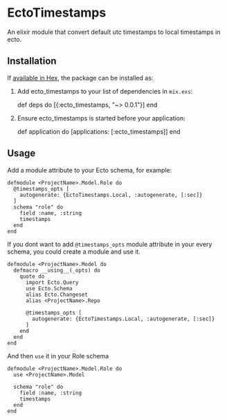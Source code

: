 # EctoTimestamps

An elixir module that convert default utc timestamps to local timestamps in ecto.

## Installation

If [available in Hex](https://hex.pm/docs/publish), the package can be installed as:

  1. Add ecto_timestamps to your list of dependencies in `mix.exs`:

        def deps do
          [{:ecto_timestamps, "~> 0.0.1"}]
        end

  2. Ensure ecto_timestamps is started before your application:

        def application do
          [applications: [:ecto_timestamps]]
        end

## Usage

  Add a module attribute to your Ecto schema, for example:

  ```
  defmodule <ProjectName>.Model.Role do
    @timestamps_opts [
      autogenerate: {EctoTimestamps.Local, :autogenerate, [:sec]}
    ]
    schema "role" do
      field :name, :string
      timestamps
    end
  end
  ```

  If you dont want to add `@timestamps_opts` module attribute in your every schema, you could create a module and use it.

  ```
  defmodule <ProjectName>.Model do
    defmacro __using__(_opts) do
      quote do
        import Ecto.Query
        use Ecto.Schema
        alias Ecto.Changeset
        alias <ProjectName>.Repo

        @timestamps_opts [
          autogenerate: {EctoTimestamps.Local, :autogenerate, [:sec]}
        ]
      end
    end
  end
  ```

  And then `use` it in your Role schema

  ```
  defmodule <ProjectName>.Model.Role do
    use <ProjectName>.Model

    schema "role" do
      field :name, :string
      timestamps
    end
  end
  ```
